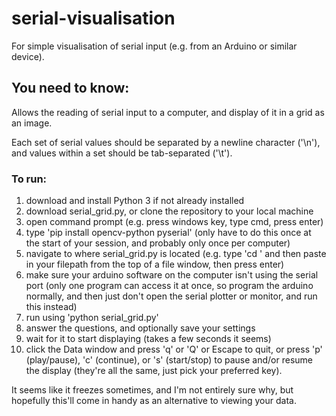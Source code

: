 # serial-visualisation
For simple visualisation of serial input (e.g. from an Arduino or similar device).

## You need to know:
Allows the reading of serial input to a computer, and display of it in a grid as an image. 

Each set of serial values should be separated by a newline character ('\n'), and values within a set should be tab-separated ('\t').

### To run:
1. download and install Python 3 if not already installed
0. download serial_grid.py, or clone the repository to your local machine
1. open command prompt (e.g. press windows key, type cmd, press enter)
2. type 'pip install opencv-python pyserial' (only have to do this once at the start of your session, and probably only once per computer)
3. navigate to where serial_grid.py is located (e.g. type 'cd ' and then paste in your filepath from the top of a file window, then press enter)
4. make sure your arduino software on the computer isn't using the serial port (only one program can access it at once, so program the arduino normally, and then just don't open the serial plotter or monitor, and run this instead)
5. run using 'python serial_grid.py'
6. answer the questions, and optionally save your settings
7. wait for it to start displaying (takes a few seconds it seems)
8. click the Data window and press 'q' or 'Q' or Escape to quit, or press 'p' (play/pause), 'c' (continue), or 's' (start/stop) to pause and/or resume the display (they're all the same, just pick your preferred key).

It seems like it freezes sometimes, and I'm not entirely sure why, but hopefully this'll come in handy as an alternative to viewing your data.
